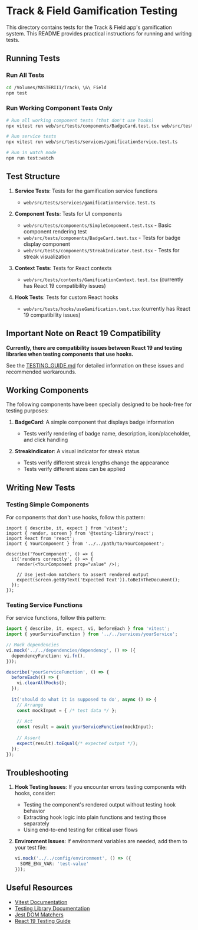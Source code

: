 # Track & Field Gamification Testing

This directory contains tests for the Track & Field app's gamification system. This README provides practical instructions for running and writing tests.

## Running Tests

### Run All Tests
```bash
cd /Volumes/MASTERIII/Track\ \&\ Field
npm test
```

### Run Working Component Tests Only
```bash
# Run all working component tests (that don't use hooks)
npx vitest run web/src/tests/components/BadgeCard.test.tsx web/src/tests/components/StreakIndicator.test.tsx web/src/tests/components/SimpleComponent.test.tsx

# Run service tests
npx vitest run web/src/tests/services/gamificationService.test.ts

# Run in watch mode
npm run test:watch
```

## Test Structure

1. **Service Tests**: Tests for the gamification service functions
   - `web/src/tests/services/gamificationService.test.ts`

2. **Component Tests**: Tests for UI components
   - `web/src/tests/components/SimpleComponent.test.tsx` - Basic component rendering test
   - `web/src/tests/components/BadgeCard.test.tsx` - Tests for badge display component
   - `web/src/tests/components/StreakIndicator.test.tsx` - Tests for streak visualization

3. **Context Tests**: Tests for React contexts
   - `web/src/tests/contexts/GamificationContext.test.tsx` (currently has React 19 compatibility issues)

4. **Hook Tests**: Tests for custom React hooks
   - `web/src/tests/hooks/useGamification.test.tsx` (currently has React 19 compatibility issues)

## Important Note on React 19 Compatibility

**Currently, there are compatibility issues between React 19 and testing libraries when testing components that use hooks.**

See the [TESTING_GUIDE.md](./TESTING_GUIDE.md) for detailed information on these issues and recommended workarounds.

## Working Components

The following components have been specially designed to be hook-free for testing purposes:

1. **BadgeCard**: A simple component that displays badge information
   - Tests verify rendering of badge name, description, icon/placeholder, and click handling

2. **StreakIndicator**: A visual indicator for streak status
   - Tests verify different streak lengths change the appearance
   - Tests verify different sizes can be applied

## Writing New Tests

### Testing Simple Components
For components that don't use hooks, follow this pattern:

```tsx
import { describe, it, expect } from 'vitest';
import { render, screen } from '@testing-library/react';
import React from 'react';
import { YourComponent } from '../../path/to/YourComponent';

describe('YourComponent', () => {
  it('renders correctly', () => {
    render(<YourComponent prop="value" />);
    
    // Use jest-dom matchers to assert rendered output
    expect(screen.getByText('Expected Text')).toBeInTheDocument();
  });
});
```

### Testing Service Functions

For service functions, follow this pattern:

```ts
import { describe, it, expect, vi, beforeEach } from 'vitest';
import { yourServiceFunction } from '../../services/yourService';

// Mock dependencies
vi.mock('../../dependencies/dependency', () => ({
  dependencyFunction: vi.fn(),
}));

describe('yourServiceFunction', () => {
  beforeEach(() => {
    vi.clearAllMocks();
  });
  
  it('should do what it is supposed to do', async () => {
    // Arrange
    const mockInput = { /* test data */ };
    
    // Act
    const result = await yourServiceFunction(mockInput);
    
    // Assert
    expect(result).toEqual(/* expected output */);
  });
});
```

## Troubleshooting

1. **Hook Testing Issues**: If you encounter errors testing components with hooks, consider:
   - Testing the component's rendered output without testing hook behavior
   - Extracting hook logic into plain functions and testing those separately
   - Using end-to-end testing for critical user flows

2. **Environment Issues**: If environment variables are needed, add them to your test file:
   ```ts
   vi.mock('../../config/environment', () => ({
     SOME_ENV_VAR: 'test-value'
   }));
   ```

## Useful Resources

- [Vitest Documentation](https://vitest.dev/guide/)
- [Testing Library Documentation](https://testing-library.com/docs/)
- [Jest DOM Matchers](https://github.com/testing-library/jest-dom#custom-matchers)
- [React 19 Testing Guide](./TESTING_GUIDE.md) 